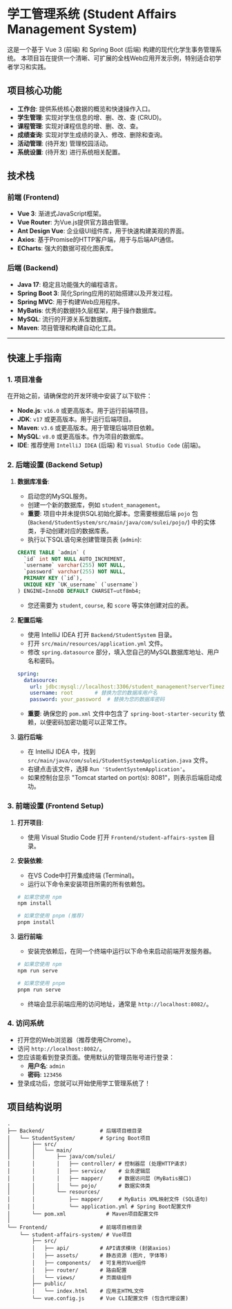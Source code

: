# 学工管理系统 (Student Affairs Management System)

这是一个基于 Vue 3 (前端) 和 Spring Boot (后端) 构建的现代化学生事务管理系统。
本项目旨在提供一个清晰、可扩展的全栈Web应用开发示例，特别适合初学者学习和实践。

## 项目核心功能

- **工作台**: 提供系统核心数据的概览和快速操作入口。
- **学生管理**: 实现对学生信息的增、删、改、查 (CRUD)。
- **课程管理**: 实现对课程信息的增、删、改、查。
- **成绩查询**: 实现对学生成绩的录入、修改、删除和查询。
- **活动管理**: (待开发) 管理校园活动。
- **系统设置**: (待开发) 进行系统相关配置。

## 技术栈

### 前端 (Frontend)
- **Vue 3**: 渐进式JavaScript框架。
- **Vue Router**: 为Vue.js提供官方路由管理。
- **Ant Design Vue**: 企业级UI组件库，用于快速构建美观的界面。
- **Axios**: 基于Promise的HTTP客户端，用于与后端API通信。
- **ECharts**: 强大的数据可视化图表库。

### 后端 (Backend)
- **Java 17**: 稳定且功能强大的编程语言。
- **Spring Boot 3**: 简化Spring应用的初始搭建以及开发过程。
- **Spring MVC**: 用于构建Web应用程序。
- **MyBatis**: 优秀的数据持久层框架，用于操作数据库。
- **MySQL**: 流行的开源关系型数据库。
- **Maven**: 项目管理和构建自动化工具。

---

## 快速上手指南

### 1. 项目准备

在开始之前，请确保您的开发环境中安装了以下软件：

- **Node.js**: `v16.0` 或更高版本。用于运行前端项目。
- **JDK**: `v17` 或更高版本。用于运行后端项目。
- **Maven**: `v3.6` 或更高版本。用于管理后端项目依赖。
- **MySQL**: `v8.0` 或更高版本。作为项目的数据库。
- **IDE**: 推荐使用 `IntelliJ IDEA` (后端) 和 `Visual Studio Code` (前端)。

### 2. 后端设置 (Backend Setup)

1.  **数据库准备**:
    *   启动您的MySQL服务。
    *   创建一个新的数据库，例如 `student_management`。
    *   **重要**: 项目中并未提供SQL初始化脚本。您需要根据后端 `pojo` 包 (`Backend/StudentSystem/src/main/java/com/sulei/pojo/`) 中的实体类，手动创建对应的数据库表。
    *   执行以下SQL语句来创建管理员表 (`admin`):
      ```sql
      CREATE TABLE `admin` (
        `id` int NOT NULL AUTO_INCREMENT,
        `username` varchar(255) NOT NULL,
        `password` varchar(255) NOT NULL,
        PRIMARY KEY (`id`),
        UNIQUE KEY `UK_username` (`username`)
      ) ENGINE=InnoDB DEFAULT CHARSET=utf8mb4;
      ```
    *   您还需要为 `student`, `course`, 和 `score` 等实体创建对应的表。

2.  **配置后端**:
    *   使用 IntelliJ IDEA 打开 `Backend/StudentSystem` 目录。
    *   打开 `src/main/resources/application.yml` 文件。
    *   修改 `spring.datasource` 部分，填入您自己的MySQL数据库地址、用户名和密码。
      ```yaml
      spring:
        datasource:
          url: jdbc:mysql://localhost:3306/student_management?serverTimezone=UTC # 替换'student_management'为您创建的数据库名
          username: root       # 替换为您的数据库用户名
          password: your_password  # 替换为您的数据库密码
      ```
    *   **重要**: 确保您的 `pom.xml` 文件中包含了 `spring-boot-starter-security` 依赖，以便密码加密功能可以正常工作。

3.  **运行后端**:
    *   在 IntelliJ IDEA 中，找到 `src/main/java/com/sulei/StudentSystemApplication.java` 文件。
    *   右键点击该文件，选择 `Run 'StudentSystemApplication'`。
    *   如果控制台显示 "Tomcat started on port(s): 8081"，则表示后端启动成功。

### 3. 前端设置 (Frontend Setup)

1.  **打开项目**:
    *   使用 Visual Studio Code 打开 `Frontend/student-affairs-system` 目录。

2.  **安装依赖**:
    *   在VS Code中打开集成终端 (Terminal)。
    *   运行以下命令来安装项目所需的所有依赖包。
      ```bash
      # 如果您使用 npm
      npm install
      
      # 如果您使用 pnpm (推荐)
      pnpm install
      ```

3.  **运行前端**:
    *   安装完依赖后，在同一个终端中运行以下命令来启动前端开发服务器。
      ```bash
      # 如果您使用 npm
      npm run serve
      
      # 如果您使用 pnpm
      pnpm run serve
      ```
    *   终端会显示前端应用的访问地址，通常是 `http://localhost:8082/`。

### 4. 访问系统

- 打开您的Web浏览器（推荐使用Chrome）。
- 访问 `http://localhost:8082/`。
- 您应该能看到登录页面。使用默认的管理员账号进行登录：
  - **用户名**: `admin`
  - **密码**: `123456`
- 登录成功后，您就可以开始使用学工管理系统了！

## 项目结构说明

```
.
├── Backend/                  # 后端项目根目录
│   └── StudentSystem/        # Spring Boot项目
│       ├── src/
│       │   └── main/
│       │       ├── java/com/sulei/
│       │       │   ├── controller/ # 控制器层 (处理HTTP请求)
│       │       │   ├── service/    # 业务逻辑层
│       │       │   ├── mapper/     # 数据访问层 (MyBatis接口)
│       │       │   └── pojo/       # 数据实体类
│       │       └── resources/
│       │           ├── mapper/     # MyBatis XML映射文件 (SQL语句)
│       │           └── application.yml # Spring Boot配置文件
│       └── pom.xml             # Maven项目配置文件
│
└── Frontend/                 # 前端项目根目录
    └── student-affairs-system/ # Vue项目
        ├── src/
        │   ├── api/          # API请求模块 (封装axios)
        │   ├── assets/       # 静态资源 (图片, 字体等)
        │   ├── components/   # 可复用的Vue组件
        │   ├── router/       # 路由配置
        │   └── views/        # 页面级组件
        ├── public/
        │   └── index.html    # 应用主HTML文件
        └── vue.config.js     # Vue CLI配置文件 (包含代理设置)
``` 